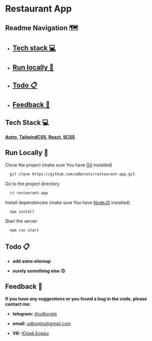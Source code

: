 # Restaurant App

<!-- **Personal [Yury's](https://github.com/udborets) portfolio website** -->

<!-- ## [Visit it!](https://udborets.vercel.app/) 👈 -->

## Readme Navigation 🗺️

- ## [Tech stack :computer:](#techstacklink)

- ## [Run locally :runner:](#runlocallylink)

- ## [Todo :clipboard:](#todolink)

- ## [Feedback :pray:](#feedbacklink)

<a id="techstacklink"></a>

## Tech Stack :computer:

**[Astro](https://astro.build/), [TailwindCSS](https://tailwindcss.com/), [React](https://react.dev/), [SCSS](https://sass-lang.com/)**

<a id="runlocallylink"></a>

## Run Locally :runner:

Clone the project (make sure You have [Git](https://git-scm.com/) installed)

```bash
  git clone https://github.com/udborets/restaurant-app.git
```

Go to the project directory

```bash
  cd restaurant-app
```

Install dependencies (make sure You have [NodeJS](https://nodejs.org/en) installed)

```bash
  npm install
```

Start the server

```bash
  npm run start
```

<a id="todolink"></a>

## Todo :clipboard:

- **add astro sitemap**

- **surely something else 🙃**

<a id="feedbacklink"></a>

## Feedback :pray:

**If you have any suggestions or you found a bug in the code, please contact me:**

- **telegram:** [@udborets](https://t.me/udborets)

- **email:** udborets@gmail.com

- **VK:** [Юрий Борец](https://vk.com/udborets)
